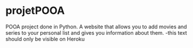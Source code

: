 # projetPOOA
POOA project done in Python. A website that allows you to add movies and series to your personal list and gives you information about them.
-this text should only be visible on Heroku
